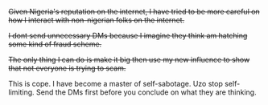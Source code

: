 ~~Given Nigeria's reputation on the internet, I have tried to be more careful on how I interact with non-nigerian folks on the internet.~~

~~I dont send unnecessary DMs because I imagine they think am hatching some kind of fraud scheme.~~

~~The only thing I can do is make it big then use my new influence to show that not everyone is trying to scam.~~

This is cope. I have become a master of self-sabotage. Uzo stop self-limiting. Send the DMs first before you conclude on what they are thinking.
